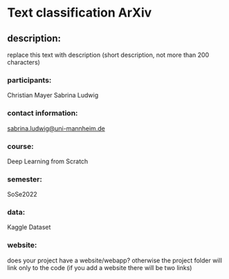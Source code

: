 # Text classification ArXiv

## description:
replace this text with description (short description, not more than 200 characters)

### participants:
Christian Mayer
Sabrina Ludwig

### contact information:
sabrina.ludwig@uni-mannheim.de

### course:
Deep Learning from Scratch

### semester:
SoSe2022

### data:
Kaggle Dataset

### website:
does your project have a website/webapp? otherwise the project folder will link only to the code (if you add a website there will be two links)
